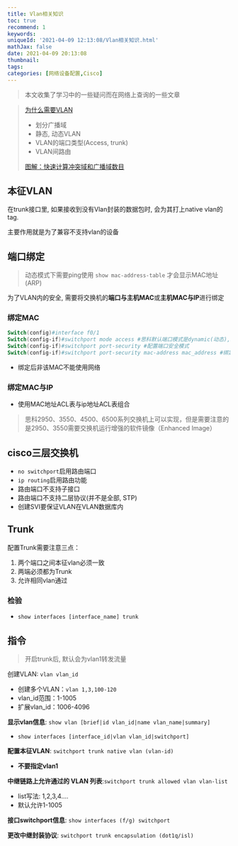 ```yaml
---
title: Vlan相关知识
toc: true
recommend: 1
keywords: 
uniqueId: '2021-04-09 12:13:08/Vlan相关知识.html'
mathJax: false
date: 2021-04-09 20:13:08
thumbnail:
tags:
categories: [网络设备配置,Cisco]
---
```

>  本文收集了学习中的一些疑问而在网络上查询的一些文章

<!-- more -->

> [为什么需要VLAN](https://zhuanlan.zhihu.com/p/35616289)
>
> - 划分广播域
> - 静态, 动态VLAN
> - VLAN的端口类型(Access, trunk)
> - VLAN间路由
>
> [图解：快速计算冲突域和广播域数目](https://feichashao.com/broadcast_domain_calculation/)

## 本征VLAN

在trunk接口里, 如果接收到没有Vlan封装的数据包时, 会为其打上native vlan的tag.

主要作用就是为了兼容不支持vlan的设备

## 端口绑定

> 动态模式下需要ping使用 `show mac-address-table` 才会显示MAC地址(ARP)

为了VLAN内的安全, 需要将交换机的**端口与主机MAC**或**主机MAC与IP**进行绑定

### 绑定MAC

```powershell
Switch(config)#interface f0/1
Switch(config-if)#switchport mode access #思科默认端口模式是dynamic(动态),端口绑定不能是动态
Switch(config-if)#switchport port-security #配置端口安全模式
Switch(config-if)#switchport port-security mac-address mac_address #绑定mac
```

- 绑定后非该MAC不能使用网络

### 绑定MAC与IP

- 使用MAC地址ACL表与ip地址ACL表组合

> 思科2950、3550、4500、6500系列交换机上可以实现，但是需要注意的是2950、3550需要交换机运行增强的软件镜像（Enhanced Image）

## cisco三层交换机

- `no switchport`启用路由端口
- `ip routing`启用路由功能
- 路由端口不支持子接口
- 路由端口不支持二层协议(并不是全部, STP)
- 创建SVI要保证VLAN在VLAN数据库内

## Trunk

配置Trunk需要注意三点：

1. 两个端口之间本征vlan必须一致
2. 两端必须都为Trunk
3. 允许相同vlan通过

### 检验

- `show interfaces [interface_name] trunk`

## 指令

> 开启trunk后, 默认会为vlan1转发流量

创建VLAN: `vlan vlan_id`

- 创建多个VLAN：`vlan 1,3,100-120`
- vlan_id范围：1-1005
- 扩展vlan_id：1006-4096

**显示vlan信息**: `show vlan [brief|id vlan_id|name vlan_name|summary]`

- `show interfaces [interface_id|vlan vlan_id|switchport]`

**配置本征VLAN**: `switchport trunk native vlan (vlan-id)`

- **不要指定vlan1**

**中继链路上允许通过的 VLAN 列表**:`switchport trunk allowed vlan vlan-list`

- list写法: 1,2,3,4....
- 默认允许1-1005

**接口switchport信息**: `show interfaces (f/g) switchport`

**更改中继封装协议**: `switchport trunk encapsulation (dot1q/isl)`